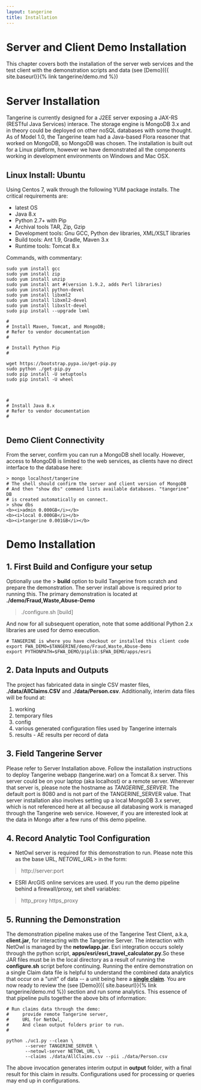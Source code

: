 ```yaml
---
layout: tangerine
title: Installation
---
```


# Server and Client Demo Installation
This chapter covers both the installation of the server web services and the test client with the demonstration scripts and data (see [Demo]({{ site.baseurl}}{% link tangerine/demo.md  %})
        
# Server Installation

Tangerine is currently designed for a J2EE server exposing a JAX-RS (RESTful Java Services) interace. The storage engine is MongoDB 3.x and in theory could be deployed on other noSQL databases with some thought. As of Model 1.0, the Tangerine team had a Java-based Flora reasoner that worked on MongoDB, so MongoDB was chosen. The installation is built out for a Linux platform, however we have demonstrated all the components working in development environments on Windows and Mac OSX.
        </p>
## Linux Install: Ubuntu
        
Using Centos 7, walk through the following YUM package installs. The critical requirements are:
 - latest OS
 - Java 8.x
 - Python 2.7+ with Pip
 - Archival tools TAR, Zip, Gzip
 - Development tools: Gnu GCC, Python dev libraries, XML/XSLT libraries
 - Build tools: Ant 1.9, Gradle, Maven 3.x
 - Runtime tools: Tomcat 8.x
          
Commands, with commentary:
        
``` 
sudo yum install gcc
sudo yum install zip
sudo yum install unzip
sudo yum install ant #(version 1.9.2, adds Perl libraries)
sudo yum install python-devel
sudo yum install libxml2
sudo yum install libxml2-devel
sudo yum install libxslt-devel
sudo pip install --upgrade lxml

#
# Install Maven, Tomcat, and MongoDB; 
# Refer to vendor documentation
#

# Install Python Pip
#

wget https://bootstrap.pypa.io/get-pip.py
sudo python ./get-pip.py
sudo pip install -U setuptools 
sudo pip install -U wheel



#
# Install Java 8.x 
# Refer to vendor documentation
#


```

## Demo Client Connectivity
From the server, confirm you can run a MongoDB shell locally. However, access to MongoDB is limited to the web services, as clients have no direct interface to the database here:

```
> mongo localhost/tangerine
# The shell should confirm the server and client version of MongoDB
# And then "show dbs" command lists available databases. "tangerine" DB
# is created automatically on connect.
> show dbs
<b><i>admin 0.000GB</i></b>
<b><i>local 0.000GB</i></b>
<b><i>tangerine 0.001GB</i></b>

```

# Demo Installation
## 1. First Build and Configure your setup
Optionally use the > **build** option to build Tangerine from scratch and
prepare the demonstration. The server install above is required prior to
running this. The primary demonstration is located at **./demo/Fraud,Waste,Abuse-Demo**

> ./configure.sh [build]

And now for all subsequent operation, note that some additional Python 2.x libraries are used for demo execution.

```
# TANGERINE is where you have checkout or installed this client code 
export FWA_DEMO=$TANGERINE/demo/Fraud,Waste,Abuse-Demo 
export PYTHONPATH=$FWA_DEMO/piplib:$FWA_DEMO/apps/esri
```
## 2. Data Inputs and Outputs

The project has fabricated data in single CSV master files, **./data/AllClaims.CSV** and **./data/Person.csv**. Additionally, interim data files will be found at:
 1. working
 2. temporary files
 3. config 
 4. various generated configuration files used by Tangerine internals
 5. results - AE results per record of data

## 3. Field Tangerine Server

Please refer to Server Installation above. Follow the installation instructions to deploy Tangerine webapp (tangerine.war) on a Tomcat 8.x server. This server could be on your laptop (aka localhost) or a remote server. Wherever that server is, please note the hostname as *TANGERINE_SERVER*. The default port is 8080 and is not part of the TANGERINE_SERVER value. That server installation also involves setting up a local MongoDB 3.x server, which is not referenced here at all because all databasing work is managed through the Tangerine web service. However, if you are interested look at the data in Mongo after a few runs of this demo pipeline.

## 4. Record Analytic Tool Configuration

 - NetOwl server is required for this demonstration to run. Please note this as the base URL, *NETOWL_URL*> in the form:
 > http://server:port
 - ESRI ArcGIS online services are used. If you run the demo pipeline behind a firewall/proxy, set shell variables: 
 > http_proxy
 > https_proxy 

## 5. Running the Demonstration

The demonstration pipeline makes use of the Tangerine Test Client, a.k.a,
**client.jar**, for interacting with the Tangerine Server. The interaction
with NetOwl is managed by the **netowlapp.jar**. Esri integration occurs solely
through the python script, **apps/esri/esri_travel_calculator.py**.So these JAR
files must be in the local directory as a result of running the
**configure.sh** script before continuing. Running the entire demonstration on
a single Claim data file is helpful to understand the combined data analytics
that occur on a "unit" of data -- a unit being here a **<u>single claim</u>**. You are now ready to review the (see [Demo]({{ site.baseurl}}{% link tangerine/demo.md  %}) section and run some analytics. This essence of that pipeline pulls together the above bits of information:

```
# Run claims data through the demo:
#     provide remote Tangerine server,
#     URL for NetOwl, 
#     And clean output folders prior to run.
#    

python ./uc1.py --clean \ 
       --server TANGERINE_SERVER \  
       --netowl-server NETOWL_URL \  
       --claims ./data/AllClaims.csv --pii ./data/Person.csv 

```

The above invocation generates interim output in **output** folder, with a
final result for this claim in *results*. Configurations used for processing or queries may end up in configurations.
